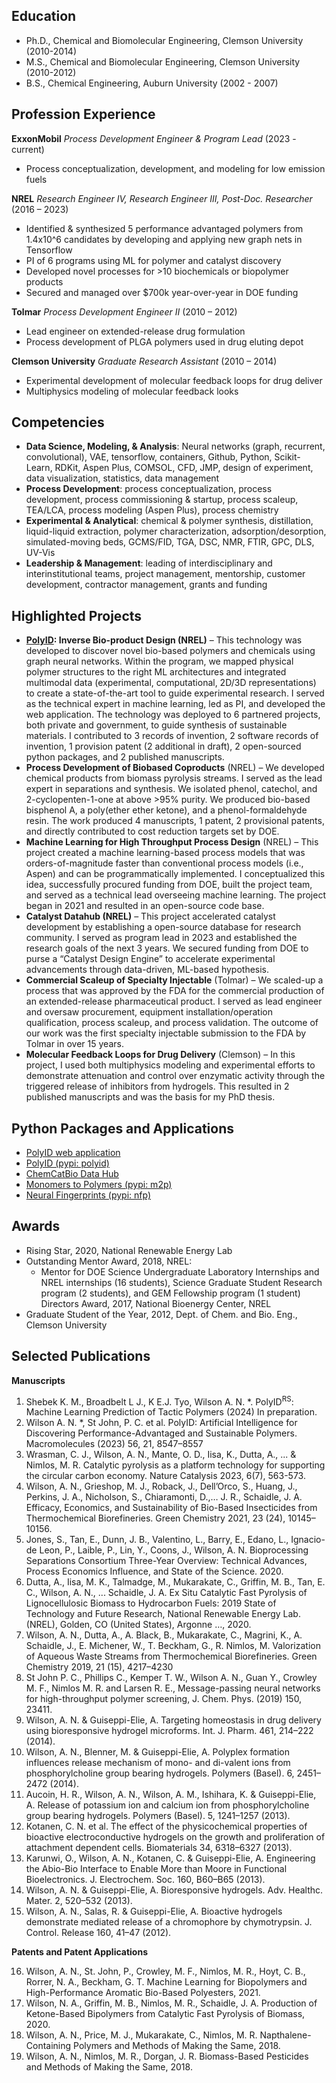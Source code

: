 
## Education
- Ph.D., Chemical and Biomolecular Engineering, Clemson University (2010-2014)
- M.S., Chemical and Biomolecular Engineering, Clemson University (2010-2012)
- B.S., Chemical Engineering, Auburn University (2002 - 2007)

## Profession Experience
**ExxonMobil**
*Process Development Engineer & Program Lead* (2023 - current)
- Process conceptualization, development, and modeling for low emission fuels

**NREL**
*Research Engineer IV, Research Engineer III, Post-Doc. Researcher* (2016 – 2023)
- Identified & synthesized 5 performance advantaged polymers from 1.4x10^6 candidates by developing and applying new graph nets in Tensorflow
- PI of 6 programs using ML for polymer and catalyst discovery
- Developed novel processes for >10 biochemicals or biopolymer products
- Secured and managed over $700k year-over-year in DOE funding 

**Tolmar**
*Process Development Engineer II* (2010 – 2012)
- Lead engineer on extended-release drug formulation
- Process development of PLGA polymers used in drug eluting depot 

**Clemson University**
*Graduate Research Assistant* (2010 – 2014)
- Experimental development of molecular feedback loops for drug deliver
- Multiphysics modeling of molecular feedback looks

## Competencies
- **Data Science, Modeling, & Analysis**: Neural networks (graph, recurrent, convolutional), VAE, tensorflow, containers, Github, Python, Scikit-Learn, RDKit, Aspen Plus, COMSOL, CFD, JMP, design of experiment, data visualization, statistics, data management
- **Process Development**: process conceptualization, process development, process commissioning & startup, process scaleup, TEA/LCA, process modeling (Aspen Plus), process chemistry
- **Experimental & Analytical**: chemical & polymer synthesis, distillation, liquid-liquid extraction, polymer characterization, adsorption/desorption, simulated-moving beds, GCMS/FID, TGA, DSC, NMR, FTIR, GPC, DLS, UV-Vis
- **Leadership & Management**: leading of interdisciplinary and interinstitutional teams, project management, mentorship, customer development, contractor management, grants and funding

## Highlighted Projects
- **[PolyID](https://polyid.nrel.go): Inverse Bio-product Design (NREL)** – This technology was developed to discover novel bio-based polymers and chemicals using graph neural networks. Within the program, we mapped physical polymer structures to the right ML architectures and integrated multimodal data (experimental, computational, 2D/3D representations) to create a state-of-the-art tool to guide experimental research. I served as the technical expert in machine learning, led as PI, and developed the web application. The technology was deployed to 6 partnered projects, both private and government, to guide synthesis of sustainable materials. I contributed to 3 records of invention, 2 software records of invention, 1 provision patent (2 additional in draft), 2 open-sourced python packages, and 2 published manuscripts.
- **Process Development of Biobased Coproducts** (NREL) – We developed chemical products from biomass pyrolysis streams. I served as the lead expert in separations and synthesis. We isolated phenol, catechol, and 2-cyclopenten-1-one at above >95% purity. We produced bio-based bisphenol A, a poly(ether ether ketone), and a phenol-formaldehyde resin. The work produced 4 manuscripts, 1 patent, 2 provisional patents, and directly contributed to cost reduction targets set by DOE.
- **Machine Learning for High Throughput Process Design** (NREL) – This project created a machine learning-based process models that was orders-of-magnitude faster than conventional process models (i.e., Aspen) and can be programmatically implemented. I conceptualized this idea, successfully procured funding from DOE, built the project team, and served as a technical lead overseeing machine learning. The project began in 2021 and resulted in an open-source code base.
- **Catalyst Datahub (NREL)** – This project accelerated catalyst development by establishing a open-source database for research community. I served as program lead in 2023 and established the research goals of the next 3 years. We secured funding from DOE to purse a “Catalyst Design Engine” to accelerate experimental advancements through data-driven, ML-based hypothesis.
- **Commercial Scaleup of Specialty Injectable** (Tolmar) – We scaled-up a process that was approved by the FDA for the commercial production of an extended-release pharmaceutical product. I served as lead engineer and oversaw procurement, equipment installation/operation qualification, process scaleup, and process validation. The outcome of our work was the first specialty injectable submission to the FDA by Tolmar in over 15 years. 
- **Molecular Feedback Loops for Drug Delivery** (Clemson) – In this project, I used both multiphysics modeling and experimental efforts to demonstrate attenuation and control over enzymatic activity through the triggered release of inhibitors from hydrogels. This resulted in 2 published manuscripts and was the basis for my PhD thesis.

## Python Packages and Applications

-	[PolyID web application](https://polyid.nrel.gov)
-	[PolyID (pypi: polyid)](https://pypi.org/project/polyid)
-	[ChemCatBio Data Hub](https://datahub.chemcatbio.org/) 
-	[Monomers to Polymers (pypi: m2p)](https://pypi.org/project/m2p)
-	[Neural Fingerprints (pypi: nfp)](https://pypi.org/project/nfp)

## Awards
- Rising Star, 2020, National Renewable Energy Lab
- Outstanding Mentor Award, 2018, NREL:
    - Mentor for DOE Science Undergraduate Laboratory Internships and NREL internships (16 students), Science Graduate Student Research program (2 students), and GEM Fellowship program (1 student)
Directors Award, 2017, National Bioenergy Center, NREL
- Graduate Student of the Year, 2012, Dept. of Chem. and Bio. Eng., Clemson University

## Selected Publications
**Manuscripts**
1.	Shebek K. M., Broadbelt L J., K E.J. Tyo, Wilson A. N. *. PolyID<sup>RS</sup>: Machine Learning Prediction of Tactic Polymers (2024) In preparation.
2.	Wilson A. N. *, St John, P. C. et al. PolyID: Artificial Intelligence for Discovering Performance-Advantaged and Sustainable Polymers. Macromolecules (2023) 56, 21, 8547–8557
3.	Wrasman, C. J., Wilson, A. N., Mante, O. D., Iisa, K., Dutta, A., ... & Nimlos, M. R. Catalytic pyrolysis as a platform technology for supporting the circular carbon economy. Nature Catalysis 2023, 6(7), 563-573.
4.	Wilson, A. N., Grieshop, M. J., Roback, J., Dell’Orco, S., Huang, J., Perkins, J. A., Nicholson, S., Chiaramonti, D.,… J. R., Schaidle, J. A. Efficacy, Economics, and Sustainability of Bio-Based Insecticides from Thermochemical Biorefineries. Green Chemistry 2021, 23 (24), 10145–10156. 
5.	Jones, S., Tan, E., Dunn, J. B., Valentino, L., Barry, E., Edano, L., Ignacio-de Leon, P., Laible, P., Lin, Y., Coons, J., Wilson, A. N. Bioprocessing Separations Consortium Three-Year Overview: Technical Advances, Process Economics Influence, and State of the Science. 2020.
6.	Dutta, A., Iisa, M. K., Talmadge, M., Mukarakate, C., Griffin, M. B., Tan, E. C., Wilson, A. N., ... Schaidle, J. A. Ex Situ Catalytic Fast Pyrolysis of Lignocellulosic Biomass to Hydrocarbon Fuels: 2019 State of Technology and Future Research, National Renewable Energy Lab.(NREL), Golden, CO (United States), Argonne …, 2020.
7.	Wilson, A. N., Dutta, A., A. Black, B., Mukarakate, C., Magrini, K., A. Schaidle, J., E. Michener, W., T. Beckham, G., R. Nimlos, M. Valorization of Aqueous Waste Streams from Thermochemical Biorefineries. Green Chemistry 2019, 21 (15), 4217–4230
8.	St John P. C., Phillips C., Kemper T. W., Wilson A. N., Guan Y., Crowley M. F., Nimlos M. R. and Larsen R. E., Message-passing neural networks for high-throughput polymer screening, J. Chem. Phys. (2019) 150, 23411.
9.	Wilson, A. N. & Guiseppi-Elie, A. Targeting homeostasis in drug delivery using bioresponsive hydrogel microforms. Int. J. Pharm. 461, 214–222 (2014).
10.	Wilson, A. N., Blenner, M. & Guiseppi-Elie, A. Polyplex formation influences release mechanism of mono- and di-valent ions from phosphorylcholine group bearing hydrogels. Polymers (Basel). 6, 2451–2472 (2014).
11.	Aucoin, H. R., Wilson, A. N., Wilson, A. M., Ishihara, K. & Guiseppi-Elie, A. Release of potassium ion and calcium ion from phosphorylcholine group bearing hydrogels. Polymers (Basel). 5, 1241–1257 (2013).
12.	Kotanen, C. N. et al. The effect of the physicochemical properties of bioactive electroconductive hydrogels on the growth and proliferation of attachment dependent cells. Biomaterials 34, 6318–6327 (2013).
13.	Karunwi, O., Wilson, A. N., Kotanen, C. & Guiseppi-Elie, A. Engineering the Abio-Bio Interface to Enable More than Moore in Functional Bioelectronics. J. Electrochem. Soc. 160, B60–B65 (2013).
14.	Wilson, A. N. & Guiseppi-Elie, A. Bioresponsive hydrogels. Adv. Healthc. Mater. 2, 520–532 (2013).
15.	Wilson, A. N., Salas, R. & Guiseppi-Elie, A. Bioactive hydrogels demonstrate mediated release of a chromophore by chymotrypsin. J. Control. Release 160, 41–47 (2012).

**Patents and Patent Applications**

16.	Wilson, A. N., St. John, P., Crowley, M. F., Nimlos, M. R., Hoyt, C. B., Rorrer, N. A., Beckham, G. T. Machine Learning for Biopolymers and High-Performance Aromatic Bio-Based Polyesters, 2021.
17.	Wilson, N. A., Griffin, M. B., Nimlos, M. R., Schaidle, J. A. Production of Ketone-Based Bipolymers from Catalytic Fast Pyrolysis of Biomass, 2020.
18.	Wilson, A. N., Price, M. J., Mukarakate, C., Nimlos, M. R. Napthalene-Containing Polymers and Methods of Making the Same, 2018.
19.	Wilson, A. N., Nimlos, M. R., Dorgan, J. R. Biomass-Based Pesticides and Methods of Making the Same, 2018.

